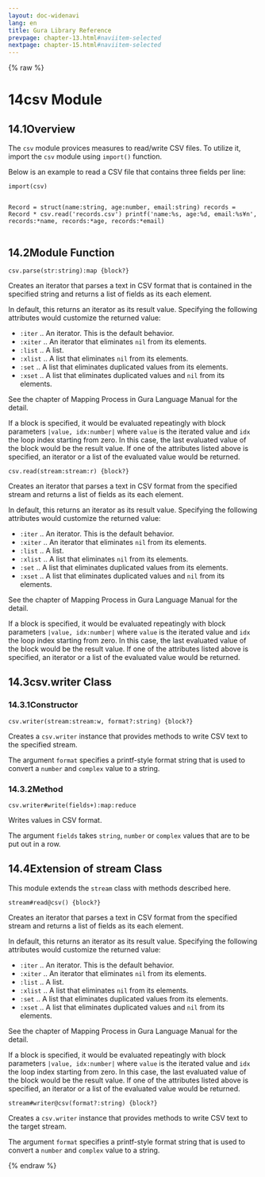 ```yaml
---
layout: doc-widenavi
lang: en
title: Gura Library Reference
prevpage: chapter-13.html#naviitem-selected
nextpage: chapter-15.html#naviitem-selected
---
```

{% raw %}
<h1><span class="caption-index-1">14</span>csv Module</h1>
<h2><span class="caption-index-2">14.1</span><a name="anchor-14-1"></a>Overview</h2>
<p>
The <code class="highlighter-rouge">csv</code> module provices measures to read/write CSV files. To utilize it, import the <code class="highlighter-rouge">csv</code> module using <code class="highlighter-rouge">import()</code> function.
</p>
<p>
Below is an example to read a CSV file that contains three fields per line:
</p>
<pre class="highlight"><code>import(csv)

Record = struct(name:string, age:number, email:string)
records = Record * csv.read('records.csv')
printf('name:%s, age:%d, email:%s¥n',
       records:*name, records:*age, records:*email)
</code></pre>
<h2><span class="caption-index-2">14.2</span><a name="anchor-14-2"></a>Module Function</h2>
<div class="mb-2"><code>csv.parse(str:string):map {block?}</code></div>
<div class="mb-2 ml-4">
<p>
Creates an iterator that parses a text in CSV format that is contained in the specified string and returns a list of fields as its each element.
</p>
<p>
In default, this returns an iterator as its result value. Specifying the following attributes would customize the returned value:
</p>
<ul>
<li><code class="highlighter-rouge">:iter</code> .. An iterator. This is the default behavior.</li>
<li><code class="highlighter-rouge">:xiter</code> .. An iterator that eliminates <code class="highlighter-rouge">nil</code> from its elements.</li>
<li><code class="highlighter-rouge">:list</code> .. A list.</li>
<li><code class="highlighter-rouge">:xlist</code> .. A list that eliminates <code class="highlighter-rouge">nil</code> from its elements.</li>
<li><code class="highlighter-rouge">:set</code> ..  A list that eliminates duplicated values from its elements.</li>
<li><code class="highlighter-rouge">:xset</code> .. A list that eliminates duplicated values and <code class="highlighter-rouge">nil</code> from its elements.</li>
</ul>
<p>
See the chapter of Mapping Process in Gura Language Manual for the detail.
</p>
<p>
If a block is specified, it would be evaluated repeatingly with block parameters <code class="highlighter-rouge">|value, idx:number|</code> where <code class="highlighter-rouge">value</code> is the iterated value and <code class="highlighter-rouge">idx</code> the loop index starting from zero. In this case, the last evaluated value of the block would be the result value. If one of the attributes listed above is specified, an iterator or a list of the evaluated value would be returned.
</p>

</div>
<div class="mb-2"><code>csv.read(stream:stream:r) {block?}</code></div>
<div class="mb-2 ml-4">
<p>
Creates an iterator that parses a text in CSV format from the specified stream and returns a list of fields as its each element.
</p>
<p>
In default, this returns an iterator as its result value. Specifying the following attributes would customize the returned value:
</p>
<ul>
<li><code class="highlighter-rouge">:iter</code> .. An iterator. This is the default behavior.</li>
<li><code class="highlighter-rouge">:xiter</code> .. An iterator that eliminates <code class="highlighter-rouge">nil</code> from its elements.</li>
<li><code class="highlighter-rouge">:list</code> .. A list.</li>
<li><code class="highlighter-rouge">:xlist</code> .. A list that eliminates <code class="highlighter-rouge">nil</code> from its elements.</li>
<li><code class="highlighter-rouge">:set</code> ..  A list that eliminates duplicated values from its elements.</li>
<li><code class="highlighter-rouge">:xset</code> .. A list that eliminates duplicated values and <code class="highlighter-rouge">nil</code> from its elements.</li>
</ul>
<p>
See the chapter of Mapping Process in Gura Language Manual for the detail.
</p>
<p>
If a block is specified, it would be evaluated repeatingly with block parameters <code class="highlighter-rouge">|value, idx:number|</code> where <code class="highlighter-rouge">value</code> is the iterated value and <code class="highlighter-rouge">idx</code> the loop index starting from zero. In this case, the last evaluated value of the block would be the result value. If one of the attributes listed above is specified, an iterator or a list of the evaluated value would be returned.
</p>

</div>
<h2><span class="caption-index-2">14.3</span><a name="anchor-14-3"></a>csv.writer Class</h2>
<h3><span class="caption-index-3">14.3.1</span><a name="anchor-14-3-1"></a>Constructor</h3>
<div class="mb-2"><code>csv.writer(stream:stream:w, format?:string) {block?}</code></div>
<div class="mb-2 ml-4">
<p>
Creates a <code class="highlighter-rouge">csv.writer</code> instance that provides methods to write CSV text to the specified stream.
</p>
<p>
The argument <code class="highlighter-rouge">format</code> specifies a printf-style format string that is used to convert a <code class="highlighter-rouge">number</code> and <code class="highlighter-rouge">complex</code> value to a string.
</p>

</div>
<h3><span class="caption-index-3">14.3.2</span><a name="anchor-14-3-2"></a>Method</h3>
<div class="mb-2"><code>csv.writer#write(fields+):map:reduce</code></div>
<div class="mb-2 ml-4">
<p>
Writes values in CSV format.
</p>
<p>
The argument <code class="highlighter-rouge">fields</code> takes <code class="highlighter-rouge">string</code>, <code class="highlighter-rouge">number</code> or <code class="highlighter-rouge">complex</code> values that are to be put out in a row.
</p>

</div>
<h2><span class="caption-index-2">14.4</span><a name="anchor-14-4"></a>Extension of stream Class</h2>
<p>
This module extends the <code class="highlighter-rouge">stream</code> class with methods described here.
</p>
<div class="mb-2"><code>stream#read@csv() {block?}</code></div>
<div class="mb-2 ml-4">
<p>
Creates an iterator that parses a text in CSV format from the specified stream and returns a list of fields as its each element.
</p>
<p>
In default, this returns an iterator as its result value. Specifying the following attributes would customize the returned value:
</p>
<ul>
<li><code class="highlighter-rouge">:iter</code> .. An iterator. This is the default behavior.</li>
<li><code class="highlighter-rouge">:xiter</code> .. An iterator that eliminates <code class="highlighter-rouge">nil</code> from its elements.</li>
<li><code class="highlighter-rouge">:list</code> .. A list.</li>
<li><code class="highlighter-rouge">:xlist</code> .. A list that eliminates <code class="highlighter-rouge">nil</code> from its elements.</li>
<li><code class="highlighter-rouge">:set</code> ..  A list that eliminates duplicated values from its elements.</li>
<li><code class="highlighter-rouge">:xset</code> .. A list that eliminates duplicated values and <code class="highlighter-rouge">nil</code> from its elements.</li>
</ul>
<p>
See the chapter of Mapping Process in Gura Language Manual for the detail.
</p>
<p>
If a block is specified, it would be evaluated repeatingly with block parameters <code class="highlighter-rouge">|value, idx:number|</code> where <code class="highlighter-rouge">value</code> is the iterated value and <code class="highlighter-rouge">idx</code> the loop index starting from zero. In this case, the last evaluated value of the block would be the result value. If one of the attributes listed above is specified, an iterator or a list of the evaluated value would be returned.
</p>

</div>
<div class="mb-2"><code>stream#writer@csv(format?:string) {block?}</code></div>
<div class="mb-2 ml-4">
<p>
Creates a <code class="highlighter-rouge">csv.writer</code> instance that provides methods to write CSV text to the target stream.
</p>
<p>
The argument <code class="highlighter-rouge">format</code> specifies a printf-style format string that is used to convert a <code class="highlighter-rouge">number</code> and <code class="highlighter-rouge">complex</code> value to a string.
</p>

</div>
{% endraw %}
